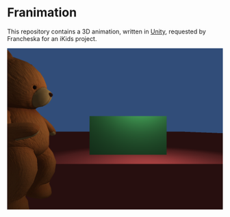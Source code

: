 # Franimation

This repository contains a 3D animation, written in [Unity](https://unity3d.com/), requested by Francheska for an iKids project.

![Franimation Example](https://github.com/ikids-research/Franimation/raw/master/example.png)

